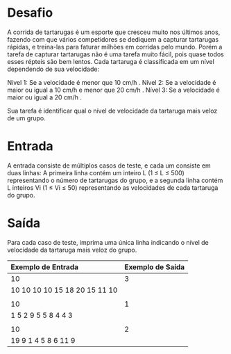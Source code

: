 # Desafio

A corrida de tartarugas é um esporte que cresceu muito nos últimos anos, fazendo com que vários competidores se dediquem a capturar tartarugas rápidas, e treina-las para faturar milhões em corridas pelo mundo. Porém a tarefa de capturar tartarugas não é uma tarefa muito fácil, pois quase todos esses répteis são bem lentos. Cada tartaruga é classificada em um nível dependendo de sua velocidade:

Nível 1: Se a velocidade é menor que 10 cm/h .
Nível 2: Se a velocidade é maior ou igual a 10 cm/h e menor que 20 cm/h .
Nível 3: Se a velocidade é maior ou igual a 20 cm/h .

Sua tarefa é identificar qual o nível de velocidade da tartaruga mais veloz de um grupo.

# Entrada

A entrada consiste de múltiplos casos de teste, e cada um consiste em duas linhas: A primeira linha contém um inteiro L (1 ≤ L ≤ 500) representando o número de tartarugas do grupo, e a segunda linha contém L inteiros Vi (1 ≤ Vi ≤ 50) representando as velocidades de cada tartaruga do grupo.

# Saída

Para cada caso de teste, imprima uma única linha indicando o nível de velocidade da tartaruga mais veloz do grupo.

| Exemplo de Entrada            | Exemplo de Saída |
|:----------------------------- |:---------------- |
| 10                            | 3                |
| 10 10 10 10 15 18 20 15 11 10 |                  |
|                               |                  |
| 10                            | 1                |
| 1 5 2 9 5 5 8 4 4 3           |                  |
|                               |                  |
| 10                            | 2                |
| 19 9 1 4 5 8 6 11 9           |                  |